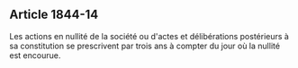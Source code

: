 Article 1844-14
----
Les actions en nullité de la société ou d'actes et délibérations postérieurs à
sa constitution se prescrivent par trois ans à compter du jour où la nullité est
encourue.
